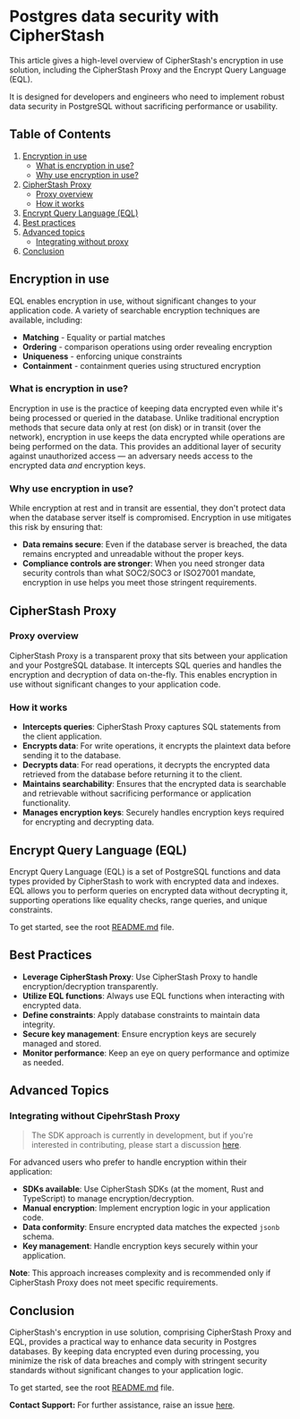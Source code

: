 # Postgres data security with CipherStash

This article gives a high-level overview of CipherStash's encryption in use solution, including the CipherStash Proxy and the Encrypt Query Language (EQL).

It is designed for developers and engineers who need to implement robust data security in PostgreSQL without sacrificing performance or usability.

## Table of Contents

1. [Encryption in use](#encryption-in-use)
   - [What is encryption in use?](#what-is-encryption-in-use)
   - [Why use encryption in use?](#why-use-encryption-in-use)
2. [CipherStash Proxy](#cipherstash-proxy)
   - [Proxy overview](#proxy-overview)
   - [How it works](#how-it-works)
3. [Encrypt Query Language (EQL)](#encrypt-query-language-eql)
4. [Best practices](#best-practices)
5. [Advanced topics](#advanced-topics)
   - [Integrating without proxy](#integrating-without-proxy)
6. [Conclusion](#conclusion)

## Encryption in use

EQL enables encryption in use, without significant changes to your application code.
A variety of searchable encryption techniques are available, including:

- **Matching** - Equality or partial matches
- **Ordering** - comparison operations using order revealing encryption
- **Uniqueness** - enforcing unique constraints
- **Containment** - containment queries using structured encryption

### What is encryption in use?

Encryption in use is the practice of keeping data encrypted even while it's being processed or queried in the database. 
Unlike traditional encryption methods that secure data only at rest (on disk) or in transit (over the network), encryption in use keeps the data encrypted while operations are being performed on the data.
This provides an additional layer of security against unauthorized access — an adversary needs access to the encrypted data _and_ encryption keys. 

### Why use encryption in use?

While encryption at rest and in transit are essential, they don't protect data when the database server itself is compromised. 
Encryption in use mitigates this risk by ensuring that:

- **Data remains secure**: Even if the database server is breached, the data remains encrypted and unreadable without the proper keys.
- **Compliance controls are stronger**: When you need stronger data security controls than what SOC2/SOC3 or ISO27001 mandate, encryption in use helps you meet those stringent requirements.

## CipherStash Proxy

### Proxy overview

CipherStash Proxy is a transparent proxy that sits between your application and your PostgreSQL database.
It intercepts SQL queries and handles the encryption and decryption of data on-the-fly.
This enables encryption in use without significant changes to your application code.

### How it works

- **Intercepts queries**: CipherStash Proxy captures SQL statements from the client application.
- **Encrypts data**: For write operations, it encrypts the plaintext data before sending it to the database.
- **Decrypts data**: For read operations, it decrypts the encrypted data retrieved from the database before returning it to the client.
- **Maintains searchability**: Ensures that the encrypted data is searchable and retrievable without sacrificing performance or application functionality.
- **Manages encryption keys**: Securely handles encryption keys required for encrypting and decrypting data.

## Encrypt Query Language (EQL)

Encrypt Query Language (EQL) is a set of PostgreSQL functions and data types provided by CipherStash to work with encrypted data and indexes.
EQL allows you to perform queries on encrypted data without decrypting it, supporting operations like equality checks, range queries, and unique constraints.

To get started, see the root [README.md](https://github.com/cipherstash/encrypt-query-language?tab=readme-ov-file#getting-started) file.

## Best Practices

- **Leverage CipherStash Proxy**: Use CipherStash Proxy to handle encryption/decryption transparently.
- **Utilize EQL functions**: Always use EQL functions when interacting with encrypted data.
- **Define constraints**: Apply database constraints to maintain data integrity.
- **Secure key management**: Ensure encryption keys are securely managed and stored.
- **Monitor performance**: Keep an eye on query performance and optimize as needed.

## Advanced Topics

### Integrating without CipehrStash Proxy

> The SDK approach is currently in development, but if you're interested in contributing, please start a discussion [here](https://github.com/cipherstash/cipherstash).

For advanced users who prefer to handle encryption within their application:

- **SDKs available**: Use CipherStash SDKs (at the moment, Rust and TypeScript) to manage encryption/decryption.
- **Manual encryption**: Implement encryption logic in your application code.
- **Data conformity**: Ensure encrypted data matches the expected `jsonb` schema.
- **Key management**: Handle encryption keys securely within your application.

**Note**: This approach increases complexity and is recommended only if CipherStash Proxy does not meet specific requirements. 

## Conclusion

CipherStash's encryption in use solution, comprising CipherStash Proxy and EQL, provides a practical way to enhance data security in Postgres databases. 
By keeping data encrypted even during processing, you minimize the risk of data breaches and comply with stringent security standards without significant changes to your application logic.

To get started, see the root [README.md](https://github.com/cipherstash/encrypt-query-language?tab=readme-ov-file#getting-started) file.

**Contact Support:** For further assistance, raise an issue [here](https://github.com/cipherstash/encrypt-query-language/issues).
